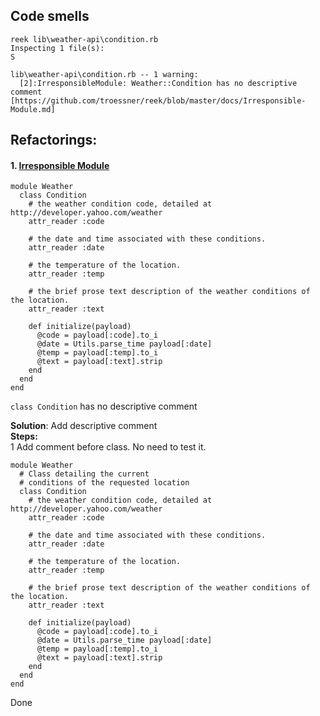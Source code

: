 ## Code smells

    reek lib\weather-api\condition.rb
    Inspecting 1 file(s):
    S
    
    lib\weather-api\condition.rb -- 1 warning:
      [2]:IrresponsibleModule: Weather::Condition has no descriptive comment [https://github.com/troessner/reek/blob/master/docs/Irresponsible-Module.md]                        

## Refactorings:

#### 1. [Irresponsible Module](https://github.com/troessner/reek/blob/master/docs/Irresponsible-Module.md)

    module Weather
      class Condition
        # the weather condition code, detailed at http://developer.yahoo.com/weather
        attr_reader :code
    
        # the date and time associated with these conditions.
        attr_reader :date
    
        # the temperature of the location.
        attr_reader :temp
    
        # the brief prose text description of the weather conditions of the location.
        attr_reader :text
    
        def initialize(payload)
          @code = payload[:code].to_i
          @date = Utils.parse_time payload[:date]
          @temp = payload[:temp].to_i
          @text = payload[:text].strip
        end
      end
    end
    
`class Condition` has no descriptive comment

**Solution**: Add descriptive comment  
**Steps:**  
1 Add comment before class. No need to test it.

    module Weather 
      # Class detailing the current
      # conditions of the requested location
      class Condition
        # the weather condition code, detailed at http://developer.yahoo.com/weather
        attr_reader :code
    
        # the date and time associated with these conditions.
        attr_reader :date
    
        # the temperature of the location.
        attr_reader :temp
    
        # the brief prose text description of the weather conditions of the location.
        attr_reader :text
    
        def initialize(payload)
          @code = payload[:code].to_i
          @date = Utils.parse_time payload[:date]
          @temp = payload[:temp].to_i
          @text = payload[:text].strip
        end
      end
    end

Done
